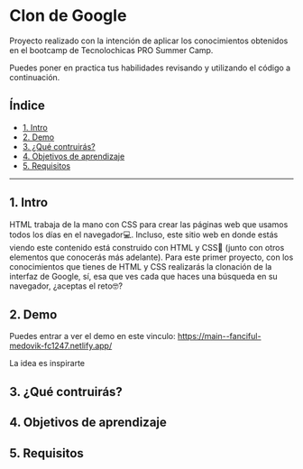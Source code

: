 # Clon de Google

Proyecto realizado con la intención de aplicar los conocimientos obtenidos en el bootcamp de Tecnolochicas PRO Summer Camp.

Puedes poner en practica tus habilidades revisando y utilizando el código a continuación.

## Índice

* [1. Intro](url)
* [2. Demo](url)
* [3. ¿Qué contruirás?](url)
* [4. Objetivos de aprendizaje](url)
* [5. Requisitos](url)

****

## 1. Intro
HTML trabaja de la mano con CSS para crear las páginas web que usamos todos los días en el navegador💻. Incluso, este sitio web en donde estás viendo este contenido está construido con HTML y CSS🤯 (junto con otros elementos que conocerás más adelante). Para este primer proyecto, con los conocimientos que tienes de HTML y CSS realizarás la clonación de la interfaz de Google, sí, esa que ves cada que haces una búsqueda en su navegador, ¿aceptas el reto🤓?

## 2. Demo
Puedes entrar a ver el demo en este vinculo: https://main--fanciful-medovik-fc1247.netlify.app/

La idea es inspirarte 

## 3. ¿Qué contruirás?

## 4. Objetivos de aprendizaje

## 5. Requisitos
